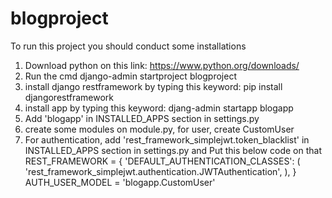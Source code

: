# blogproject

To run this project
you should conduct some installations
1. Download python on this link: https://www.python.org/downloads/
2. Run the cmd django-admin startproject blogproject
3. install django restframework by typing this keyword: pip install djangorestframework
4. install app by typing this keyword: djang-admin startapp blogapp
5. Add  'blogapp' in INSTALLED_APPS section in settings.py
6. create some modules on module.py, for user, create CustomUser
7. For authentication, add 'rest_framework_simplejwt.token_blacklist' in INSTALLED_APPS section in settings.py
and Put this below code on that
REST_FRAMEWORK = {
    'DEFAULT_AUTHENTICATION_CLASSES': (
        'rest_framework_simplejwt.authentication.JWTAuthentication',
    ),
}
AUTH_USER_MODEL = 'blogapp.CustomUser'
